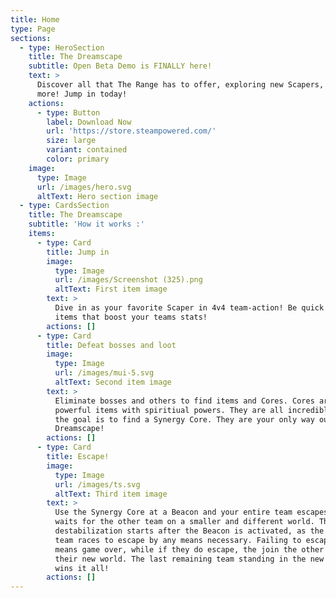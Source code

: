```yaml
---
title: Home
type: Page
sections:
  - type: HeroSection
    title: The Dreamscape
    subtitle: Open Beta Demo is FINALLY here!
    text: >
      Discover all that The Range has to offer, exploring new Scapers, Items and
      more! Jump in today!
    actions:
      - type: Button
        label: Download Now
        url: 'https://store.steampowered.com/'
        size: large
        variant: contained
        color: primary
    image:
      type: Image
      url: /images/hero.svg
      altText: Hero section image
  - type: CardsSection
    title: The Dreamscape
    subtitle: 'How it works :'
    items:
      - type: Card
        title: Jump in
        image:
          type: Image
          url: /images/Screenshot (325).png
          altText: First item image
        text: >
          Dive in as your favorite Scaper in 4v4 team-action! Be quick to find
          items that boost your teams stats!
        actions: []
      - type: Card
        title: Defeat bosses and loot
        image:
          type: Image
          url: /images/mui-5.svg
          altText: Second item image
        text: >
          Eliminate bosses and others to find items and Cores. Cores are
          powerful items with spiritiual powers. They are all incredible, but
          the goal is to find a Synergy Core. They are your only way out of The
          Dreamscape!
        actions: []
      - type: Card
        title: Escape!
        image:
          type: Image
          url: /images/ts.svg
          altText: Third item image
        text: >
          Use the Synergy Core at a Beacon and your entire team escapes, and
          waits for the other team on a smaller and different world. The
          destabilization starts after the Beacon is activated, as the other
          team races to escape by any means necessary. Failing to escape in time
          means game over, while if they do escape, the join the other team on
          their new world. The last remaining team standing in the new world
          wins it all!
        actions: []
---
```

